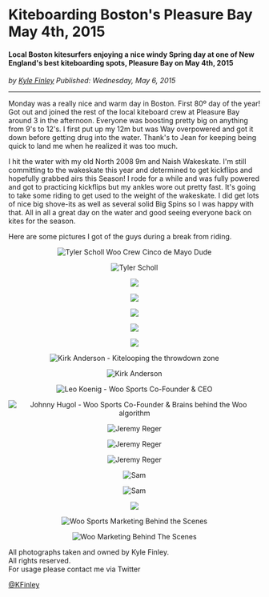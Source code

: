 # Kiteboarding Boston's Pleasure Bay May 4th, 2015
#### Local Boston kitesurfers enjoying a nice windy Spring day at one of New England's best kiteboarding spots, Pleasure Bay on May 4th, 2015

*<div class="article-meta-data"> by <span class="article-meta-author" itemprop="author"><a href="https://twitter.com/kfinley" target="_blank" title="kfinley on Twitter">Kyle Finley</a></span> Published: <time itemprop="pubdate" datetime="5/6/2015 5:16:54 PM">Wednesday, May 6, 2015</time></div>*

---

Monday was a really nice and warm day in Boston. First 80º day of the year! Got out and joined the rest of the local kiteboard crew at Pleasure Bay around 3 in the afternoon. Everyone was boosting pretty big on anything from 9's to 12's. I first put up my 12m but was Way overpowered and got it down before getting drug into the water. Thank's to Jean for keeping being quick to land me when he realized it was too much.

I hit the water with my old North 2008 9m and Naish Wakeskate. I'm still committing to the wakeskate this year and determined to get kickflips and hopefully grabbed airs this Season! I rode for a while and was fully powered and got to practicing kickflips but my ankles wore out pretty fast. It's going to take some riding to get used to the weight of the wakeskate. I did get lots of nice big shove-its as well as several solid Big Spins so I was happy with that. All in all a great day on the water and good seeing everyone back on kites for the season.

Here are some pictures I got of the guys during a break from riding.


<div style="text-align: center;">

![Tyler Scholl Woo Crew Cinco de Mayo Dude](../../../../media/images/copyrighted/©_Kyle_Finley_2015.05.04-Kiteboarding_Pleasure_Bay-IMG_2889.jpg)

![Tyler Scholl](../../../../media/images/copyrighted/©_Kyle_Finley_2015.05.04-Kiteboarding_Pleasure_Bay-IMG_2955.jpg)

![](../../../../media/images/copyrighted/©_Kyle_Finley_2015.05.04-Kiteboarding_Pleasure_Bay-IMG_3016.jpg)

![](../../../../media/images/copyrighted/©_Kyle_Finley_2015.05.04-Kiteboarding_Pleasure_Bay-IMG_3280.jpg)

![](../../../../media/images/copyrighted/©_Kyle_Finley_2015.05.04-Kiteboarding_Pleasure_Bay-IMG_2968.jpg)

![](../../../../media/images/copyrighted/©_Kyle_Finley_2015.05.04-Kiteboarding_Pleasure_Bay-IMG_2969.jpg)

![](../../../../media/images/copyrighted/©_Kyle_Finley_2015.05.04-Kiteboarding_Pleasure_Bay-IMG_2970.jpg)

![Kirk Anderson - Kitelooping the throwdown zone](../../../../media/images/copyrighted/©_Kyle_Finley_2015.05.04-Kiteboarding_Pleasure_Bay-IMG_3254.jpg)

![Kirk Anderson](../../../../media/images/copyrighted/©_Kyle_Finley_2015.05.04-Kiteboarding_Pleasure_Bay-IMG_3327.jpg)

![Leo Koenig - Woo Sports Co-Founder & CEO](../../../../media/images/copyrighted/©_Kyle_Finley_2015.05.04-Kiteboarding_Pleasure_Bay-IMG_2974.jpg)

![Johnny Hugol - Woo Sports Co-Founder & Brains behind the Woo algorithm](../../../../media/images/copyrighted/©_Kyle_Finley_2015.05.04-Kiteboarding_Pleasure_Bay-IMG_2946.jpg)

![Jeremy Reger](../../../../media/images/copyrighted/©_Kyle_Finley_2015.05.04-Kiteboarding_Pleasure_Bay-IMG_3300.jpg)

![Jeremy Reger](../../../../media/images/copyrighted/©_Kyle_Finley_2015.05.04-Kiteboarding_Pleasure_Bay-IMG_3126.jpg)

![Jeremy Reger](../../../../media/images/copyrighted/©_Kyle_Finley_2015.05.04-Kiteboarding_Pleasure_Bay-IMG_3227.jpg)

![Sam](../../../../media/images/copyrighted/©_Kyle_Finley_2015.05.04-Kiteboarding_Pleasure_Bay-IMG_3060.jpg)

![Sam](../../../../media/images/copyrighted/©_Kyle_Finley_2015.05.04-Kiteboarding_Pleasure_Bay-IMG_3114.jpg)

![](../../../../media/images/copyrighted/©_Kyle_Finley_2015.05.04-Kiteboarding_Pleasure_Bay-IMG_3202.jpg)

![Woo Sports Marketing Behind the Scenes](../../../../media/images/copyrighted/©_Kyle_Finley_2015.05.04-Kiteboarding_Pleasure_Bay-IMG_2942.jpg)







![Woo Marketing Behind The Scenes](../../../../media/images/copyrighted/©_Kyle_Finley_2015.05.04-Kiteboarding_Pleasure_Bay-IMG_2963.jpg)

</div>



<div class="no-indent">
All photographs taken and owned by Kyle Finley.<br>
All rights reserved.<br>
For usage please contact me via Twitter
</div>

[@KFinley](https://twitter.com/kfinley)
